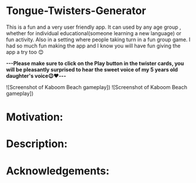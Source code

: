 # Tongue-Twisters-Generator
This is a fun and a very user friendly app. It can used by any age group , whether for individual educational(someone learning a new language) or fun activity. Also in a setting where people taking turn in a fun group game. I had so much fun making the app and I know you will have fun giving the app a try too 😊

<b>---Please make sure to click on the Play button in the twister cards, you will be pleasantly surprised to hear the sweet voice of my 5 years old daughter's voice😉❤️---</b>

![Screenshot of Kaboom Beach gameplay])
![Screenshot of Kaboom Beach gameplay])
# Motivation:
# Description: 
# Acknowledgements:
